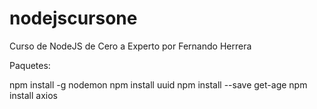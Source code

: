 # nodejscursone
Curso de NodeJS de Cero a Experto por Fernando Herrera

Paquetes:

npm install -g nodemon
npm install uuid
npm install --save get-age
npm install axios